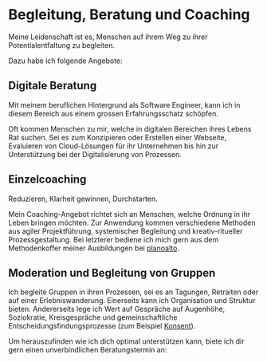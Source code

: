 # Begleitung, Beratung und Coaching

Meine Leidenschaft ist es, Menschen auf ihrem Weg zu ihrer Potentialentfaltung zu begleiten.

Dazu habe ich folgende Angebote:

## Digitale Beratung

Mit meinem beruflichen Hintergrund als Software Engineer, kann ich in diesem Bereich aus einem grossen Erfahrungsschatz schöpfen.

Oft kommen Menschen zu mir, welche in digitalen Bereichen ihres Lebens Rat suchen.
Sei es zum Konzipieren oder Erstellen einer Webseite, Evaluieren von Cloud-Lösungen für ihr Unternehmen bis hin zur Unterstützung bei der Digitalisierung von Prozessen.

## Einzelcoaching

Reduzieren, Klarheit gewinnen, Durchstarten.

Mein Coaching-Angebot richtet sich an Menschen, welche Ordnung in ihr Leben bringen möchten. Zur Anwendung kommen verschiedene Methoden aus agiler Projektführung, systemischer Begleitung und kreativ-ritueller Prozessgestaltung. Bei letzterer bediene ich mich gern aus dem Methodenkoffer meiner Ausbildungen bei [planoalto](https://planoalto.ch/).

## Moderation und Begleitung von Gruppen

Ich begleite Gruppen in ihren Prozessen, sei es an Tagungen, Retraiten oder auf einer Erlebniswanderung.
Einerseits kann ich Organisation und Struktur bieten. Andererseits lege ich Wert auf
Gespräche auf Augenhöhe,
Soziokratie, Kreisgespräche und gemeinschaftliche Entscheidungsfindungsprozesse (zum Beispiel [Konsent](https://www.soziokratie.org/elemente/konsent/)).

Um herauszufinden wie ich dich optimal unterstützen kann, biete ich dir gern einen unverbindlichen Beratungstermin an:
